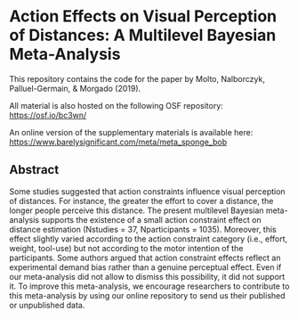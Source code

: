 # Action Effects on Visual Perception of Distances: A Multilevel Bayesian Meta-Analysis

This repository contains the code for the paper by Molto, Nalborczyk, Palluel-Germain, & Morgado (2019).

All material is also hosted on the following OSF repository: https://osf.io/bc3wn/

An online version of the supplementary materials is available here: https://www.barelysignificant.com/meta/meta_sponge_bob

## Abstract

Some studies suggested that action constraints influence visual perception of distances. For instance, the greater the effort to cover a distance, the longer people perceive this distance. The present multilevel Bayesian meta-analysis supports the existence of a small action constraint effect on distance estimation (Nstudies = 37, Nparticipants = 1035). Moreover, this effect slightly varied according to the action constraint category (i.e., effort, weight, tool-use) but not according to the motor intention of the participants. Some authors argued that action constraint effects reflect an experimental demand bias rather than a genuine perceptual effect. Even if our meta-analysis did not allow to dismiss this possibility, it did not support it. To improve this meta-analysis, we encourage researchers to contribute to this meta-analysis by using our online repository to send us their published or unpublished data.
